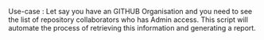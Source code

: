 Use-case :
Let say you have an GITHUB Organisation and you need to see the list of repository collaborators who has Admin access.
This script will automate the process of retrieving this information and generating a report.

